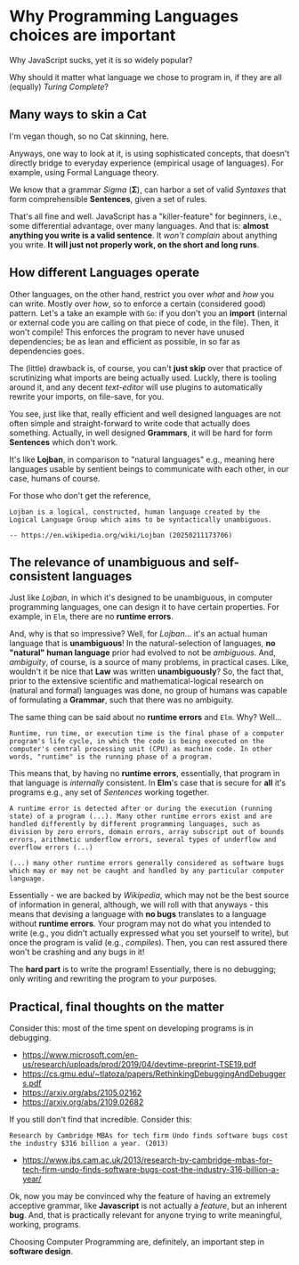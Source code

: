 # Why Programming Languages choices are important

Why JavaScript sucks, yet it is so widely popular? 

Why should it matter what language we chose to program in, if they are all (equally) *Turing Complete*?

## Many ways to skin a Cat

I'm vegan though, so no Cat skinning, here.

Anyways, one way to look at it, is using sophisticated concepts, that doesn't directly bridge to everyday experience (empirical usage of languages). For example, using Formal Language theory.

We know that a grammar *Sigma* (**Σ**), can harbor a set of valid *Syntaxes* that form comprehensible **Sentences**, given a set of rules.

That's all fine and well. JavaScript has a "killer-feature" for beginners, i.e., some differential advantage, over many languages. And that is: **almost anything you write is a valid sentence**. It *won't complain* about anything you write. **It will just not properly work, on the short and long runs**.

## How different Languages operate

Other languages, on the other hand, restrict you over *what* and *how* you can write. Mostly over *how*, so to enforce a certain (considered good) pattern. Let's a take an example with `Go`: if you don't you an **import** (internal or external code you are calling on that piece of code, in the file). Then, it won't compile! This enforces the program to never have unused dependencies; be as lean and efficient as possible, in so far as dependencies goes.

The (little) drawback is, of course, you can't **just skip** over that practice of scrutinizing what imports are being actually used. Luckly, there is tooling around it, and any decent *text-editor* will use plugins to automatically rewrite your imports, on file-save, for you.

You see, just like that, really efficient and well designed languages are not often simple and straight-forward to write code that actually does something. Actually, in well designed **Grammars**, it will be hard for form **Sentences** which don't work.

It's like **Lojban**, in comparison to "natural languages" e.g., meaning here languages usable by sentient beings to communicate with each other, in our case, humans of course.

For those who don't get the reference,

``` quote
Lojban is a logical, constructed, human language created by the Logical Language Group which aims to be syntactically unambiguous.

-- https://en.wikipedia.org/wiki/Lojban (20250211173706)
```

## The relevance of unambiguous and self-consistent languages

Just like *Lojban*, in which it's designed to be unambiguous, in computer programming languages, one can design it to have certain properties. For example, in `Elm`, there are no **runtime errors**. 

And, why is that so impressive? Well, for *Lojban*... it's an actual human language that is **unambiguous**! In the natural-selection of languages, **no "natural" human language** prior had evolved to not be *ambiguous*. And, *ambiguity*, of course, is a source of many problems, in practical cases. Like, wouldn't it be nice that **Law** was written **unambiguously**? So, the fact that, prior to the extensive scientific and mathematical-logical research on (natural and formal) languages was done, no group of humans was capable of formulating a **Grammar**, such that there was no ambiguity.

The same thing can be said about no **runtime errors** and `Elm`. Why? Well...

``` quote
Runtime, run time, or execution time is the final phase of a computer program's life cycle, in which the code is being executed on the computer's central processing unit (CPU) as machine code. In other words, "runtime" is the running phase of a program.
```

This means that, by having no **runtime errors**, essentially, that program in that language is *internally* consistent. In **Elm**'s case that is secure for **all** it's programs e.g., any set of *Sentences* working together. 

``` quote
A runtime error is detected after or during the execution (running state) of a program (...). Many other runtime errors exist and are handled differently by different programming languages, such as division by zero errors, domain errors, array subscript out of bounds errors, arithmetic underflow errors, several types of underflow and overflow errors (...)
```

``` quote
(...) many other runtime errors generally considered as software bugs which may or may not be caught and handled by any particular computer language.
```

Essentially - we are backed by *Wikipedia*, which may not be the best source of information in general, although, we will roll with that anyways - this means that devising a language with **no bugs** translates to a language without **runtime errors**. Your program may not do what you intended to write (e.g., you didn't actually expressed what you set yourself to write), but once the program is valid (e.g., *compiles*). Then, you can rest assured there won't be crashing and any bugs in it!

The **hard part** is to write the program! Essentially, there is no debugging; only writing and rewriting the program to your purposes.

## Practical, final thoughts on the matter

Consider this: most of the time spent on developing programs is in debugging.

- https://www.microsoft.com/en-us/research/uploads/prod/2019/04/devtime-preprint-TSE19.pdf
- https://cs.gmu.edu/~tlatoza/papers/RethinkingDebuggingAndDebuggers.pdf
- https://arxiv.org/abs/2105.02162
- https://arxiv.org/abs/2109.02682

If you still don't find that incredible. Consider this:

``` quote
Research by Cambridge MBAs for tech firm Undo finds software bugs cost the industry $316 billion a year. (2013)
```

- https://www.jbs.cam.ac.uk/2013/research-by-cambridge-mbas-for-tech-firm-undo-finds-software-bugs-cost-the-industry-316-billion-a-year/

Ok, now you may be convinced why the feature of having an extremely acceptive grammar, like **Javascript** is not actually a *feature*, but an inherent **bug**. And, that is practically relevant for anyone trying to write meaningful, working, programs.

Choosing Computer Programming are, definitely, an important step in **software design**.
